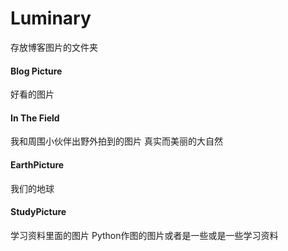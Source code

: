 # Luminary
存放博客图片的文件夹

#### Blog Picture
好看的图片

#### In The Field
我和周围小伙伴出野外拍到的图片
真实而美丽的大自然

#### EarthPicture
我们的地球

#### StudyPicture
学习资料里面的图片
Python作图的图片或者是一些或是一些学习资料



